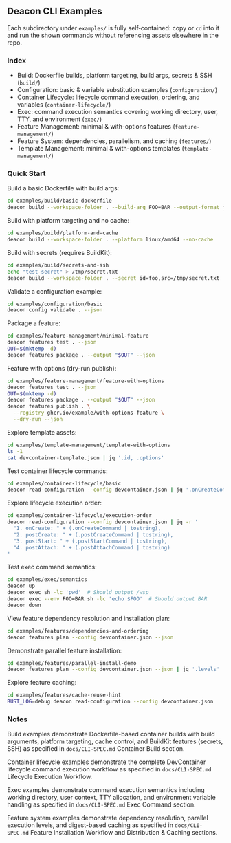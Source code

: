 ## Deacon CLI Examples

Each subdirectory under `examples/` is fully self‑contained: copy or `cd` into it and run the shown commands without referencing assets elsewhere in the repo.

### Index
- Build: Dockerfile builds, platform targeting, build args, secrets & SSH (`build/`)
- Configuration: basic & variable substitution examples (`configuration/`)
- Container Lifecycle: lifecycle command execution, ordering, and variables (`container-lifecycle/`)
- Exec: command execution semantics covering working directory, user, TTY, and environment (`exec/`)
- Feature Management: minimal & with-options features (`feature-management/`)
- Feature System: dependencies, parallelism, and caching (`features/`)
- Template Management: minimal & with-options templates (`template-management/`)

### Quick Start
Build a basic Dockerfile with build args:
```sh
cd examples/build/basic-dockerfile
deacon build --workspace-folder . --build-arg FOO=BAR --output-format json
```

Build with platform targeting and no cache:
```sh
cd examples/build/platform-and-cache
deacon build --workspace-folder . --platform linux/amd64 --no-cache
```

Build with secrets (requires BuildKit):
```sh
cd examples/build/secrets-and-ssh
echo "test-secret" > /tmp/secret.txt
deacon build --workspace-folder . --secret id=foo,src=/tmp/secret.txt
```

Validate a configuration example:
```sh
cd examples/configuration/basic
deacon config validate . --json
```

Package a feature:
```sh
cd examples/feature-management/minimal-feature
deacon features test . --json
OUT=$(mktemp -d)
deacon features package . --output "$OUT" --json
```

Feature with options (dry-run publish):
```sh
cd examples/feature-management/feature-with-options
deacon features test . --json
OUT=$(mktemp -d)
deacon features package . --output "$OUT" --json
deacon features publish . \
  --registry ghcr.io/example/with-options-feature \
  --dry-run --json
```

Explore template assets:
```sh
cd examples/template-management/template-with-options
ls -1
cat devcontainer-template.json | jq '.id, .options'
```

Test container lifecycle commands:
```sh
cd examples/container-lifecycle/basic
deacon read-configuration --config devcontainer.json | jq '.onCreateCommand, .postCreateCommand, .postStartCommand, .postAttachCommand'
```

Explore lifecycle execution order:
```sh
cd examples/container-lifecycle/execution-order
deacon read-configuration --config devcontainer.json | jq -r '
  "1. onCreate: " + (.onCreateCommand | tostring),
  "2. postCreate: " + (.postCreateCommand | tostring),
  "3. postStart: " + (.postStartCommand | tostring),
  "4. postAttach: " + (.postAttachCommand | tostring)
'
```

Test exec command semantics:
```sh
cd examples/exec/semantics
deacon up
deacon exec sh -lc 'pwd'  # Should output /wsp
deacon exec --env FOO=BAR sh -lc 'echo $FOO'  # Should output BAR
deacon down
```

View feature dependency resolution and installation plan:
```sh
cd examples/features/dependencies-and-ordering
deacon features plan --config devcontainer.json --json
```

Demonstrate parallel feature installation:
```sh
cd examples/features/parallel-install-demo
deacon features plan --config devcontainer.json --json | jq '.levels'
```

Explore feature caching:
```sh
cd examples/features/cache-reuse-hint
RUST_LOG=debug deacon read-configuration --config devcontainer.json
```

### Notes
Build examples demonstrate Dockerfile-based container builds with build arguments, platform targeting, cache control, and BuildKit features (secrets, SSH) as specified in `docs/CLI-SPEC.md` Container Build section.

Container lifecycle examples demonstrate the complete DevContainer lifecycle command execution workflow as specified in `docs/CLI-SPEC.md` Lifecycle Execution Workflow.

Exec examples demonstrate command execution semantics including working directory, user context, TTY allocation, and environment variable handling as specified in `docs/CLI-SPEC.md` Exec Command section.

Feature system examples demonstrate dependency resolution, parallel execution levels, and digest-based caching as specified in `docs/CLI-SPEC.md` Feature Installation Workflow and Distribution & Caching sections.
